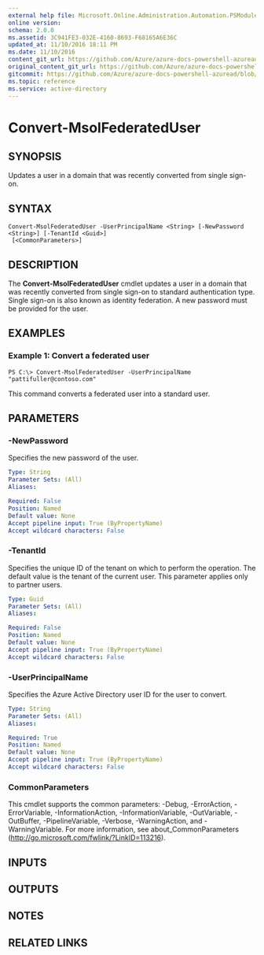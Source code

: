 ```yaml
---
external help file: Microsoft.Online.Administration.Automation.PSModule.dll-Help.xml
online version:
schema: 2.0.0
ms.assetid: 3C941FE3-032E-4160-8693-F68165A6E36C
updated_at: 11/10/2016 18:11 PM
ms.date: 11/10/2016
content_git_url: https://github.com/Azure/azure-docs-powershell-azuread/blob/VinceSmith-patch-8/Azure%20AD%20Cmdlets/MSOnline/v1/Convert-MsolFederatedUser.md
original_content_git_url: https://github.com/Azure/azure-docs-powershell-azuread/blob/VinceSmith-patch-8/Azure%20AD%20Cmdlets/MSOnline/v1/Convert-MsolFederatedUser.md
gitcommit: https://github.com/Azure/azure-docs-powershell-azuread/blob/f20974f1694733a8d0f8cf150cad0f34dfdb2d1c
ms.topic: reference
ms.service: active-directory
---
```


# Convert-MsolFederatedUser

## SYNOPSIS
Updates a user in a domain that was recently converted from single sign-on.

## SYNTAX

```
Convert-MsolFederatedUser -UserPrincipalName <String> [-NewPassword <String>] [-TenantId <Guid>]
 [<CommonParameters>]
```

## DESCRIPTION
The **Convert-MsolFederatedUser** cmdlet updates a user in a domain that was recently converted from single sign-on to standard authentication type.
Single sign-on is also known as identity federation.
A new password must be provided for the user.

## EXAMPLES

### Example 1: Convert a federated user
```
PS C:\> Convert-MsolFederatedUser -UserPrincipalName "pattifuller@contoso.com"
```

This command converts a federated user into a standard user.

## PARAMETERS

### -NewPassword
Specifies the new password of the user.

```yaml
Type: String
Parameter Sets: (All)
Aliases:

Required: False
Position: Named
Default value: None
Accept pipeline input: True (ByPropertyName)
Accept wildcard characters: False
```

### -TenantId
Specifies the unique ID of the tenant on which to perform the operation.
The default value is the tenant of the current user.
This parameter applies only to partner users.

```yaml
Type: Guid
Parameter Sets: (All)
Aliases:

Required: False
Position: Named
Default value: None
Accept pipeline input: True (ByPropertyName)
Accept wildcard characters: False
```

### -UserPrincipalName
Specifies the Azure Active Directory user ID for the user to convert.

```yaml
Type: String
Parameter Sets: (All)
Aliases:

Required: True
Position: Named
Default value: None
Accept pipeline input: True (ByPropertyName)
Accept wildcard characters: False
```

### CommonParameters
This cmdlet supports the common parameters: -Debug, -ErrorAction, -ErrorVariable, -InformationAction, -InformationVariable, -OutVariable, -OutBuffer, -PipelineVariable, -Verbose, -WarningAction, and -WarningVariable. For more information, see about_CommonParameters (http://go.microsoft.com/fwlink/?LinkID=113216).

## INPUTS

## OUTPUTS

## NOTES

## RELATED LINKS
